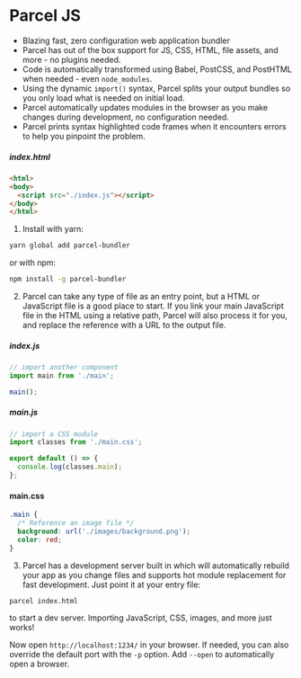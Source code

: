 # Parcel JS

- Blazing fast, zero configuration web application bundler
- Parcel has out of the box support for JS, CSS, HTML, file assets, and more - no plugins needed.
- Code is automatically transformed using Babel, PostCSS, and PostHTML when needed - even `node_modules`.
- Using the dynamic `import()` syntax, Parcel splits your output bundles so you only load what is needed on initial load.
- Parcel automatically updates modules in the browser as you make changes during development, no configuration needed.
- Parcel prints syntax highlighted code frames when it encounters errors to help you pinpoint the problem.
  
##### index.html

```html
<html>
<body>
  <script src="./index.js"></script>
</body>
</html>
```
1. Install with yarn:

```bash
yarn global add parcel-bundler
```

or with npm:

```bash
npm install -g parcel-bundler
```

2. Parcel can take any type of file as an entry point, but a HTML or JavaScript file is a good place to start. If you link your main JavaScript file in the HTML using a relative path, Parcel will also process it for you, and replace the reference with a URL to the output file.

##### index.js

```js
// import another component
import main from './main';

main();
```

##### main.js

```js
// import a CSS module
import classes from './main.css';

export default () => {
  console.log(classes.main);
};
```

#### main.css

```css
.main {
  /* Reference an image file */
  background: url('./images/background.png');
  color: red;
}
```

3. Parcel has a development server built in which will automatically rebuild your app as you change files and supports hot module replacement for fast development. Just point it at your entry file:

```bash
parcel index.html
```
to start a dev server. Importing JavaScript, CSS, images, and more just works!

Now open `http://localhost:1234/` in your browser. If needed, you can also override the default port with the `-p` option. Add `--open` to automatically open a browser.
